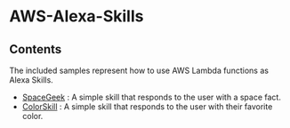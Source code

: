 # AWS-Alexa-Skills

## Contents
The included samples represent how to use AWS Lambda functions as Alexa Skills.

- [SpaceGeek](SpaceGeek) : A simple skill that responds to the user with a space fact.
- [ColorSkill](ColorSkill) : A simple skill that responds to the user with their favorite color.
